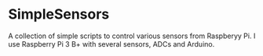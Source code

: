# SimpleSensors

A collection of simple scripts to control various sensors from Raspberyy Pi. I use Raspberry Pi 3 B+ with several
sensors, ADCs and Arduino.
